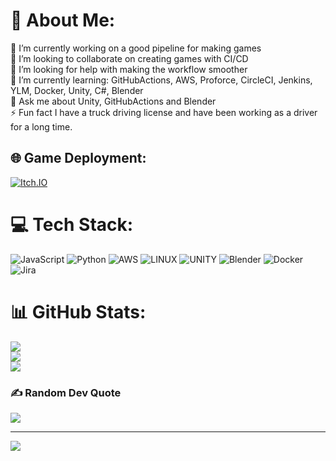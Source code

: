# 💫 About Me:
🔭 I’m currently working on a good pipeline for making games<br>👯 I’m looking to collaborate on creating games with CI/CD <br>🤝 I’m looking for help with making the workflow smoother<br>🌱 I’m currently learning: GitHubActions, AWS, Proforce, CircleCI, Jenkins, YLM, Docker, Unity, C#, Blender<br>💬 Ask me about Unity, GitHubActions and Blender<br>⚡ Fun fact I have a truck driving license and have been working as a driver for a long time.


## 🌐 Game Deployment:
[![Itch.IO](https://i.imgur.com/2xXR5cq.png)](https://mittomrum.itch.io/whitetooth) 

# 💻 Tech Stack:
![JavaScript](https://img.shields.io/badge/javascript-%23323330.svg?style=plastic&logo=javascript&logoColor=%23F7DF1E) ![Python](https://img.shields.io/badge/python-3670A0?style=plastic&logo=python&logoColor=ffdd54) ![AWS](https://img.shields.io/badge/AWS-%23FF9900.svg?style=plastic&logo=amazon-aws&logoColor=white) ![LINUX](https://img.shields.io/badge/Linux-FCC624?style=plastic&logo=linux&logoColor=black) ![UNITY](https://img.shields.io/badge/Unity-%2320232a.svg?style=plastic&logo=unity&logoColor=white) ![Blender](https://img.shields.io/badge/blender-%23F5792A.svg?style=plastic&logo=blender&logoColor=white) ![Docker](https://img.shields.io/badge/docker-%230db7ed.svg?style=plastic&logo=docker&logoColor=white) ![Jira](https://img.shields.io/badge/jira-%230A0FFF.svg?style=plastic&logo=jira&logoColor=white)
# 📊 GitHub Stats:
![](https://github-readme-stats.vercel.app/api?username=mittomrum&theme=dark&hide_border=false&include_all_commits=false&count_private=false)<br/>
![](https://github-readme-streak-stats.herokuapp.com/?user=mittomrum&theme=dark&hide_border=false)<br/>
![](https://github-readme-stats.vercel.app/api/top-langs/?username=mittomrum&theme=dark&hide_border=false&include_all_commits=false&count_private=false&layout=compact)

### ✍️ Random Dev Quote
![](https://quotes-github-readme.vercel.app/api?type=horizontal&theme=radical)

---
[![](https://visitcount.itsvg.in/api?id=mittomrum&icon=0&color=0)](https://visitcount.itsvg.in)

<!-- Proudly created with GPRM ( https://gprm.itsvg.in ) -->
